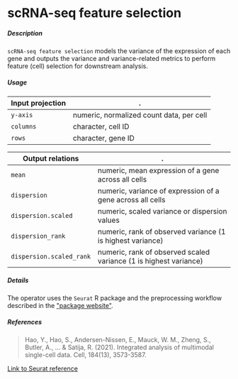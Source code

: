 # scRNA-seq feature selection

##### Description

`scRNA-seq feature selection` models the variance of the expression of each gene and outputs the variance and variance-related metrics to perform feature (cell) selection for downstream analysis.

##### Usage

Input projection|.
---|---
`y-axis`              | numeric, normalized count data, per cell 
`columns`        | character, cell ID
`rows`           | character, gene ID

Output relations|.
---|---
`mean`         | numeric, mean expression of a gene across all cells 
`dispersion`                | numeric, variance of expression of a gene across all cells
`dispersion.scaled`                   | numeric, scaled variance or dispersion values
`dispersion_rank`           | numeric, rank of observed variance (1 is highest variance)
`dispersion.scaled_rank`           | numeric, rank of observed scaled variance (1 is highest variance)


##### Details

The operator uses the `Seurat` R package and the preprocessing workflow described in the ["package website"](https://satijalab.org/seurat/).

##### References

> Hao, Y., Hao, S., Andersen-Nissen, E., Mauck, W. M., Zheng, S., Butler, A., ... & Satija, R. (2021). Integrated analysis of multimodal single-cell data. Cell, 184(13), 3573-3587.

[Link to Seurat reference](https://doi.org/10.1016/j.cell.2021.04.048)
